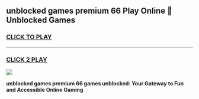 
## unblocked games premium 66 Play Online 👋 Unblocked Games
<h3>
<a href="https://premium.freeplayer.one?title=unblocked_games_premium_66&ref=19F">CLICK TO PLAY</a></h3>
<hr>

<h3>
<a href="https://premium.freeplayer.one?title=unblocked_games_premium_66&ref=19F">CLICK 2 PLAY</a>
  
</h3>

<a href="https://premium.freeplayer.one?title=unblocked_games_premium_66&ref=19F"><img src="https://clearcache.store/games.png"></a>


**unblocked games premium 66 games unblocked: Your Gateway to Fun and Accessible Online Gaming**
